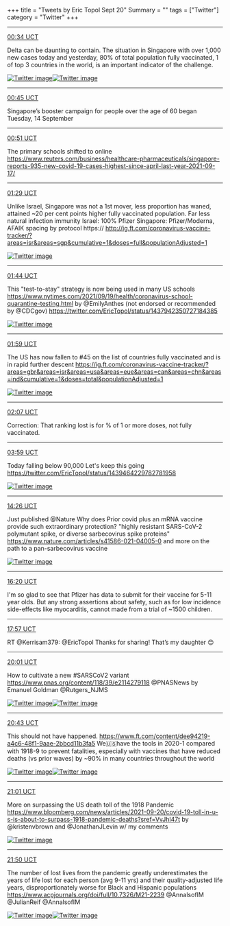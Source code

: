 +++
title = "Tweets by Eric Topol Sept 20"
Summary = ""
tags = ["Twitter"]
category = "Twitter"
+++


---

<a href="https://twitter.com/erictopol/status/1439749716812595201" target="_blank" rel="noreferer">00:34 UCT</a>

Delta can be daunting to contain.
The situation in Singapore with over 1,000 new cases today and yesterday, 80% of total population fully vaccinated, 1 of top 3 countries in the world, is an important indicator of the challenge. 

<a href="E_sCbSQVgAQ_JZ0.jpg"  ><img src="E_sCbSQVgAQ_JZ0.jpg" alt="Twitter image" ></img></a><a href="E_sCdCpVIAArxdL.jpg"  ><img src="E_sCdCpVIAArxdL.jpg" alt="Twitter image" ></img></a>

---

<a href="https://twitter.com/erictopol/status/1439752534197866498" target="_blank" rel="noreferer">00:45 UCT</a>

Singapore’s booster campaign for people over the age of 60 began Tuesday, 14 September



---

<a href="https://twitter.com/erictopol/status/1439753968565948418" target="_blank" rel="noreferer">00:51 UCT</a>

The primary schools shifted to online https://www.reuters.com/business/healthcare-pharmaceuticals/singapore-reports-935-new-covid-19-cases-highest-since-april-last-year-2021-09-17/



---

<a href="https://twitter.com/erictopol/status/1439763614198493186" target="_blank" rel="noreferer">01:29 UCT</a>

Unlike Israel, Singapore was not a 1st mover, less proportion has waned, attained ~20 per cent points higher fully vaccinated population. Far less natural infection immunity
Israel: 100% Pfizer
Singapore: Pfizer/Moderna, AFAIK spacing by protocol
https:// http://ig.ft.com/coronavirus-vaccine-tracker/?areas=isr&areas=sgp&cumulative=1&doses=full&populationAdjusted=1 

<a href="E_sQWmsUUAQdabE.jpg"  ><img src="E_sQWmsUUAQdabE.jpg" alt="Twitter image" ></img></a>

---

<a href="https://twitter.com/erictopol/status/1439767286089351168" target="_blank" rel="noreferer">01:44 UCT</a>

This "test-to-stay" strategy is now being used in many US schools
https://www.nytimes.com/2021/09/19/health/coronavirus-school-quarantine-testing.html by @EmilyAnthes 
(not endorsed or recommended by @CDCgov)  https://twitter.com/EricTopol/status/1437942350727184385

<a href="E_sUVbwVQAQIJ70.jpg"  ><img src="E_sUVbwVQAQIJ70.jpg" alt="Twitter image" ></img></a>

---

<a href="https://twitter.com/erictopol/status/1439771092487327747" target="_blank" rel="noreferer">01:59 UCT</a>

The US has now fallen to #45 on the list of countries fully vaccinated and is in rapid further descent 
https://ig.ft.com/coronavirus-vaccine-tracker/?areas=gbr&areas=isr&areas=usa&areas=eue&areas=can&areas=chn&areas=ind&cumulative=1&doses=total&populationAdjusted=1 

<a href="E_sYFmlVIAcmi2t.jpg"  ><img src="E_sYFmlVIAcmi2t.jpg" alt="Twitter image" ></img></a>

---

<a href="https://twitter.com/erictopol/status/1439773102020325377" target="_blank" rel="noreferer">02:07 UCT</a>

Correction: That ranking lost is for % of 1 or more doses, not fully vaccinated.



---

<a href="https://twitter.com/erictopol/status/1439801273579040768" target="_blank" rel="noreferer">03:59 UCT</a>

Today falling below 90,000
Let's keep this going  https://twitter.com/EricTopol/status/1439464229782781958

<a href="E_sy8VpUUAc2I_p.jpg"  ><img src="E_sy8VpUUAc2I_p.jpg" alt="Twitter image" ></img></a>

---

<a href="https://twitter.com/erictopol/status/1439959238021763086" target="_blank" rel="noreferer">14:26 UCT</a>

Just published @Nature 
Why does Prior covid plus an mRNA vaccine provide such extraordinary protection?
"highly resistant SARS-CoV-2 polymutant spike, or diverse sarbecovirus spike proteins"
https://www.nature.com/articles/s41586-021-04005-0
and more on the path to a pan-sarbecovirus vaccine 

<a href="E_vC5zeVIAIkils.jpg"  ><img src="E_vC5zeVIAIkils.jpg" alt="Twitter image" ></img></a>

---

<a href="https://twitter.com/erictopol/status/1439987814918098947" target="_blank" rel="noreferer">16:20 UCT</a>

I'm so glad to see that Pfizer has data to submit for their vaccine for 5-11 year olds. But any strong assertions about safety, such as for low incidence side-effects like myocarditis, cannot made from a trial of ~1500 children.



---

<a href="https://twitter.com/erictopol/status/1440012359007830017" target="_blank" rel="noreferer">17:57 UCT</a>

RT @Kerrisam379: @EricTopol Thanks for sharing! That’s my daughter 😊



---

<a href="https://twitter.com/erictopol/status/1440043372249378820" target="_blank" rel="noreferer">20:01 UCT</a>

How to cultivate a new #SARSCoV2 variant
https://www.pnas.org/content/118/39/e2114279118 @PNASNews by Emanuel Goldman @Rutgers_NJMS 

<a href="E_wPbRiVIAY44_w.png"  ><img src="E_wPbRiVIAY44_w.png" alt="Twitter image" ></img></a><a href="E_wPeVAUYAIhhq7.jpg"  ><img src="E_wPeVAUYAIhhq7.jpg" alt="Twitter image" ></img></a>

---

<a href="https://twitter.com/erictopol/status/1440053924463988743" target="_blank" rel="noreferer">20:43 UCT</a>

This should not have happened.
https://www.ft.com/content/dee94219-a4c6-48f1-9aae-2bbcd11b3fa5
We🇺🇸have the tools in 2020-1 compared with 1918-9 to prevent fatalities, especially with vaccines that have reduced deaths (vs prior waves) by ~90% in many countries throughout the world 

<a href="E_wX9KtUcBAXRuw.jpg"  ><img src="E_wX9KtUcBAXRuw.jpg" alt="Twitter image" ></img></a><a href="E_wZH4wVEAUD-ix.jpg"  ><img src="E_wZH4wVEAUD-ix.jpg" alt="Twitter image" ></img></a>

---

<a href="https://twitter.com/erictopol/status/1440058642636558338" target="_blank" rel="noreferer">21:01 UCT</a>

More on surpassing the US death toll of the 1918 Pandemic https://www.bloomberg.com/news/articles/2021-09-20/covid-19-toll-in-u-s-is-about-to-surpass-1918-pandemic-deaths?sref=VvJhl47t by @kristenvbrown and @JonathanJLevin w/ my comments 

<a href="E_wdkDuVgAIb9p4.jpg"  ><img src="E_wdkDuVgAIb9p4.jpg" alt="Twitter image" ></img></a>

---

<a href="https://twitter.com/erictopol/status/1440070890167816196" target="_blank" rel="noreferer">21:50 UCT</a>

The number of lost lives from the pandemic greatly underestimates the years of life lost for each person (avg 9-11 yrs) and their quality-adjusted life years, disproportionately worse for Black and Hispanic populations
https://www.acpjournals.org/doi/full/10.7326/M21-2239 @AnnalsofIM @JulianReif @AnnalsofIM 

<a href="E_wnYGpVIAYyysp.jpg"  ><img src="E_wnYGpVIAYyysp.jpg" alt="Twitter image" ></img></a><a href="E_wnZb6UYAU0_1w.jpg"  ><img src="E_wnZb6UYAU0_1w.jpg" alt="Twitter image" ></img></a>